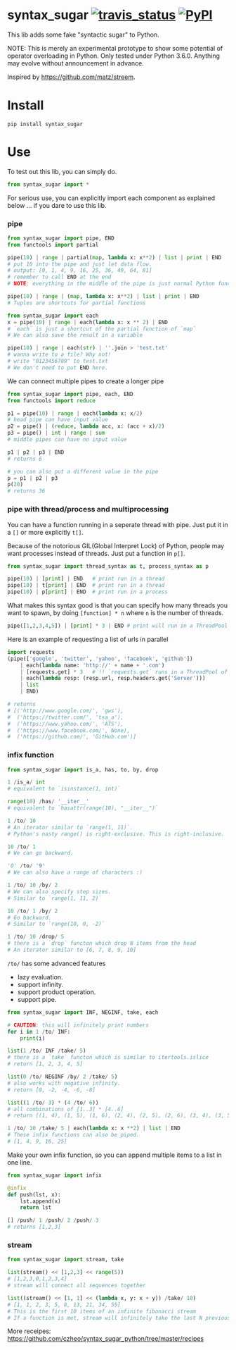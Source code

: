 # syntax_sugar [![travis_status](https://travis-ci.org/czheo/syntax_sugar_python.svg?branch=master)](https://travis-ci.org/czheo/syntax_sugar_python) [![PyPI](https://img.shields.io/pypi/v/syntax_sugar.svg)](https://pypi.python.org/pypi/syntax_sugar)

This lib adds some fake "syntactic sugar" to Python.

NOTE: This is merely an experimental prototype to show some potential of operator overloading in Python. Only tested under Python 3.6.0. Anything may evolve without announcement in advance.

Inspired by https://github.com/matz/streem. 

# Install
```
pip install syntax_sugar
```

# Use

To test out this lib, you can simply do.

``` python
from syntax_sugar import *
```

For serious use, you can explicitly import each component as explained below ... if you dare to use this lib. 

### pipe
``` python
from syntax_sugar import pipe, END
from functools import partial

pipe(10) | range | partial(map, lambda x: x**2) | list | print | END
# put 10 into the pipe and just let data flow.
# output: [0, 1, 4, 9, 16, 25, 36, 49, 64, 81]
# remember to call END at the end
# NOTE: everything in the middle of the pipe is just normal Python functions

pipe(10) | range | (map, lambda x: x**2) | list | print | END
# Tuples are shortcuts for partial functions

from syntax_sugar import each
x = pipe(10) | range | each(lambda x: x ** 2) | END
# `each` is just a shortcut of the partial function of `map`
# We can also save the result in a variable

pipe(10) | range | each(str) | ''.join > 'test.txt'
# wanna write to a file? Why not!
# write "0123456789" to test.txt
# We don't need to put END here.
```

We can connect multiple pipes to create a longer pipe

``` python
from syntax_sugar import pipe, each, END
from functools import reduce

p1 = pipe(10) | range | each(lambda x: x/2)
# head pipe can have input value
p2 = pipe() | (reduce, lambda acc, x: (acc + x)/2)
p3 = pipe() | int | range | sum
# middle pipes can have no input value

p1 | p2 | p3 | END
# returns 6

# you can also put a different value in the pipe
p = p1 | p2 | p3
p(20)
# returns 36
```

### pipe with thread/process and multiprocessing

You can have a function running in a seperate thread with pipe. Just put it in a `[]` or more explicitly `t[]`.

Because of the notorious GIL(Global Interpret Lock) of Python, people may want processes instead of threads. Just put a function in `p[]`.

``` python
from syntax_sugar import thread_syntax as t, process_syntax as p

pipe(10) | [print] | END   # print run in a thread
pipe(10) | t[print] | END  # print run in a thread
pipe(10) | p[print] | END  # print run in a process
```

What makes this syntax good is that you can specify how many threads you want to spawn, by doing `[function] * n` where `n` is the number of threads.

``` python
pipe([1,2,3,4,5]) | [print] * 3 | END # print will run in a ThreadPool of size 3
```

Here is an example of requesting a list of urls in parallel

``` python
import requests
(pipe(['google', 'twitter', 'yahoo', 'facebook', 'github'])
    | each(lambda name: 'http://' + name + '.com')
    | [requests.get] * 3   # !! `requests.get` runs in a ThreadPool of size 3
    | each(lambda resp: (resp.url, resp.headers.get('Server')))
    | list
    | END)

# returns
# [('http://www.google.com/', 'gws'),
#  ('https://twitter.com/', 'tsa_a'),
#  ('https://www.yahoo.com/', 'ATS'),
#  ('https://www.facebook.com/', None),
#  ('https://github.com/', 'GitHub.com')]
```

### infix function
``` python
from syntax_sugar import is_a, has, to, by, drop

1 /is_a/ int
# equivalent to `isinstance(1, int)`

range(10) /has/ '__iter__'
# equivalent to `hasattr(range(10), "__iter__")`

1 /to/ 10
# An iterator similar to `range(1, 11)`.
# Python's nasty range() is right-exclusive. This is right-inclusive.

10 /to/ 1
# We can go backward.

'0' /to/ '9'
# We can also have a range of characters :)

1 /to/ 10 /by/ 2
# We can also specify step sizes.
# Similar to `range(1, 11, 2)`

10 /to/ 1 /by/ 2
# Go backward.
# Similar to `range(10, 0, -2)`

1 /to/ 10 /drop/ 5
# there is a `drop` functon which drop N items from the head
# An iterator similar to [6, 7, 8, 9, 10]
```

`/to/` has some advanced features

- lazy evaluation.
- support infinity.
- support product operation.
- support pipe.

``` python
from syntax_sugar import INF, NEGINF, take, each

# CAUTION: this will infinitely print numbers
for i in 1 /to/ INF:
    print(i)

list(1 /to/ INF /take/ 5)
# there is a `take` functon which is similar to itertools.islice
# return [1, 2, 3, 4, 5]

list(0 /to/ NEGINF /by/ 2 /take/ 5)
# also works with negative infinity.
# return [0, -2, -4, -6, -8]

list((1 /to/ 3) * (4 /to/ 6))
# all combinations of [1..3] * [4..6]
# return [(1, 4), (1, 5), (1, 6), (2, 4), (2, 5), (2, 6), (3, 4), (3, 5), (3, 6)]

1 /to/ 10 /take/ 5 | each(lambda x: x **2) | list | END
# These infix functions can also be piped.
# [1, 4, 9, 16, 25]
```

Make your own infix function, so you can append multiple items to a list in one line.

``` python
from syntax_sugar import infix

@infix
def push(lst, x):
    lst.append(x)
    return lst

[] /push/ 1 /push/ 2 /push/ 3
# returns [1,2,3]
```

### stream

``` python
from syntax_sugar import stream, take

list(stream() << [1,2,3] << range(5))
# [1,2,3,0,1,2,3,4]
# stream will connect all sequences together

list((stream() << [1, 1] << (lambda x, y: x + y)) /take/ 10)
# [1, 1, 2, 3, 5, 8, 13, 21, 34, 55]
# This is the first 10 items of an infinite fibonacci stream
# If a function is met, stream will infinitely take the last N previous items as the input of the lambda to generate the next item.
```

More receipes: https://github.com/czheo/syntax_sugar_python/tree/master/recipes
